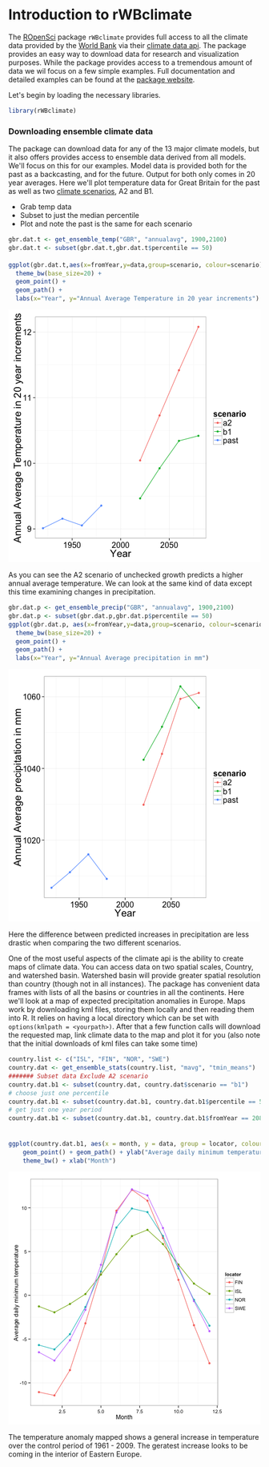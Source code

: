 Introduction to rWBclimate
========================================================

The [ROpenSci](http://www.ropensci.org) package `rWBclimate` provides full access to all the climate data provided by the [World Bank](http://www.worldbank.org/) via their [climate data api](http://data.worldbank.org/developers/climate-data-api).  The package provides an easy way to download data for research and visualization purposes.  While the package provides access to a tremendous amount of data we wil focus on a few simple examples.  Full documentation and detailed examples can be found at the [package website](https://github.com/ropensci/rWBclimate).

Let's begin by loading the necessary libraries.

```r
library(rWBclimate)
```



### Downloading ensemble climate data

The package can download data for any of the 13 major climate models, but it also offers provides access to ensemble data derived from all models.  We'll focus on this for our examples.  Model data is provided both for the past as a backcasting, and for the future.  Output for both only comes in 20 year averages.  Here we'll plot temperature data for Great Britain for the past as well as two [climate scenarios](http://climatesanity.wordpress.com/tag/global-depletion-of-groundwater-resources/), A2 and B1.

+ Grab temp data
+ Subset to just the median percentile
+ Plot and note the past is the same for each scenario


```r
gbr.dat.t <- get_ensemble_temp("GBR", "annualavg", 1900,2100)
gbr.dat.t <- subset(gbr.dat.t,gbr.dat.t$percentile == 50)

ggplot(gbr.dat.t,aes(x=fromYear,y=data,group=scenario, colour=scenario)) + 
  theme_bw(base_size=20) + 
  geom_point() + 
  geom_path() + 
  labs(x="Year", y="Annual Average Temperature in 20 year increments")
```

![plot of chunk tempPlot](figure/tempPlot.png) 


As you can see the A2 scenario of unchecked growth predicts a higher annual average temperature.  We can look at the same kind of data except this time examining changes in precipitation.


```r
gbr.dat.p <- get_ensemble_precip("GBR", "annualavg", 1900,2100)
gbr.dat.p <- subset(gbr.dat.p,gbr.dat.p$percentile == 50)
ggplot(gbr.dat.p, aes(x=fromYear,y=data,group=scenario, colour=scenario)) + 
  theme_bw(base_size=20) + 
  geom_point() + 
  geom_path() + 
  labs(x="Year", y="Annual Average precipitation in mm")
```

![plot of chunk precipplot](figure/precipplot.png) 


Here the difference between predicted increases in precipitation are less drastic when comparing the two different scenarios.


One of the most useful aspects of the climate api is the ability to create maps of climate data.  You can access  data on two spatial scales, Country, and watershed basin.  Watershed basin will provide greater spatial resolution than country (though not in all instances).  The package has convenient data frames with lists of all the basins or countries in all the continents.  Here we'll look at a map of expected precipitation anomalies in Europe.  Maps work by downloading kml files, storing them locally and then reading them into R.  It relies on having a local directory which can be set with `options(kmlpath = <yourpath>)`.  After that a few function calls will download the requested map, link climate data to the map and plot it for you (also note that the initial downloads of kml files can take some time)


```r
country.list <- c("ISL", "FIN", "NOR", "SWE")
country.dat <- get_ensemble_stats(country.list, "mavg", "tmin_means")
####### Subset data Exclude A2 scenario
country.dat.b1 <- subset(country.dat, country.dat$scenario == "b1")
# choose just one percentile
country.dat.b1 <- subset(country.dat.b1, country.dat.b1$percentile == 50)
# get just one year period
country.dat.b1 <- subset(country.dat.b1, country.dat.b1$fromYear == 2081)


ggplot(country.dat.b1, aes(x = month, y = data, group = locator, colour = locator)) + 
    geom_point() + geom_path() + ylab("Average daily minimum temperature") + 
    theme_bw() + xlab("Month")
```

![plot of chunk Tempcurves](figure/Tempcurves.png) 



The temperature anomaly mapped shows a general increase in temperature over the control period of 1961 - 2009.  The geratest increase looks to be coming in the interior of Eastern Europe.
